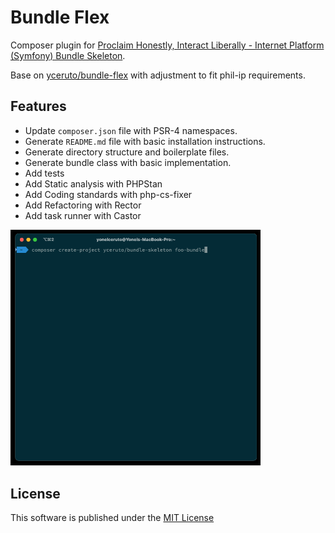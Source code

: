 # Bundle Flex

Composer plugin for [Proclaim Honestly, Interact Liberally - Internet Platform (Symfony) Bundle Skeleton](https://github.com/parler-haut-interagir-librement/bundle-skeleton).

Base on [yceruto/bundle-flex](https://github.com/yceruto/bundle-flex) with adjustment to fit phil-ip requirements.

## Features

- Update `composer.json` file with PSR-4 namespaces.
- Generate `README.md` file with basic installation instructions.
- Generate directory structure and boilerplate files.
- Generate bundle class with basic implementation.
- Add tests
- Add Static analysis with PHPStan
- Add Coding standards with php-cs-fixer
- Add Refactoring with Rector
- Add task runner with Castor

<img src="doc/demo.gif" alt="demo" width="400"/>

## License

This software is published under the [MIT License](LICENSE)
